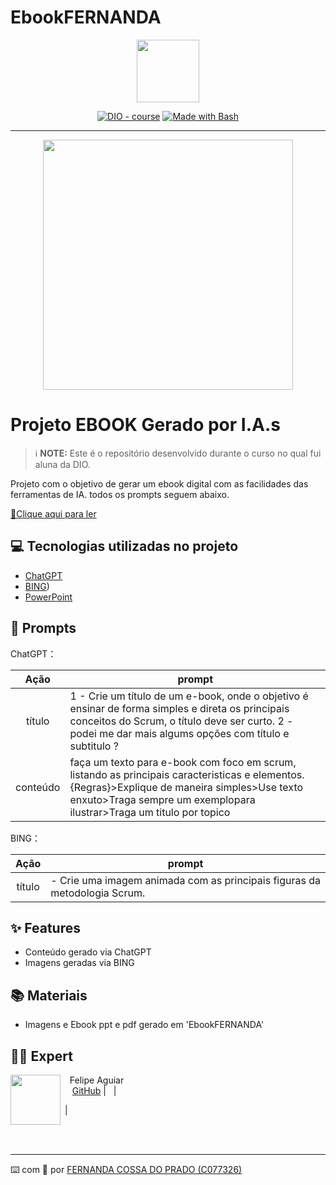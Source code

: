# EbookFERNANDA
<p align="center">
    <img width="100" src=".github/assets/banner.png">
</p>


<p align="center">
<a href="https://dio.me/"><img src="https://img.shields.io/badge/DIO-Course-28DA77?logo=youtube" alt="DIO - course"></a>
<a href="https://www.gnu.org/software/bash/" title="Go to Bash homepage"><img src="https://img.shields.io/badge/Prompt-Project-blue?logo=gnu-bash&amp;logoColor=white" alt="Made with Bash"></a></p>

-------


<p align="center">
<img 
    src="./assets/cover.png"
    width="400"  
/>
</p>

# Projeto EBOOK Gerado por I.A.s


 > ℹ️ **NOTE:** Este é o repositório desenvolvido durante o curso no qual fui aluna da DIO.

Projeto com o objetivo de gerar um ebook digital com as facilidades das ferramentas de IA. todos os prompts
seguem abaixo.

<a href="https://github.com/felipeAguiarCode/prompts-recipe-to-create-a-ebook/blob/main/output/ebook%20-%20css%20jedi%20output.pdf" title="View PDF now"> 📕Clique aqui para ler</a>

## 💻 Tecnologias utilizadas no projeto

- [ChatGPT](https://chat.openai.com/) 
- [BING](https://www.bing.com/images/))
- [PowerPoint](https://www.microsoft.com/en/microsoft-365/powerpoint)

## 🧠 Prompts


ChatGPT：

|   Ação   | prompt                                                                                                                                                                                                                                                                         |
| :------: | ------------------------------------------------------------------------------------------------------------------------------------------------------------------------------------------------------------------------------------------------------------------------------ |
|  título  | 1 - Crie um título de um e-book, onde o objetivo é ensinar de forma simples e direta os principais conceitos do Scrum, o título deve ser curto.  2 - podei me dar mais algums opções com título e subtitulo ?                                         |
| conteúdo | faça um texto para e-book com foco em scrum, listando as principais caracteristicas e elementos.{Regras}>Explique de maneira simples>Use texto enxuto>Traga sempre um exemplopara ilustrar>Traga um titulo por topico

BING：

|  Ação  | prompt                                                                                 |
| :----: | -------------------------------------------------------------------------------------- |
| título | - Crie uma imagem animada com as principais figuras da metodologia Scrum.|

## ✨ Features

- Conteúdo gerado via ChatGPT
- Imagens geradas via BING

## 📚 Materiais

- Imagens e Ebook ppt e pdf  gerado em 'EbookFERNANDA'


## 👨‍💻 Expert

<p>
    <img 
      align=left 
      margin=10 
      width=80 
      src="https://avatars.githubusercontent.com/u/37452836?v=4"
    />
    <p>&nbsp&nbsp&nbspFelipe Aguiar<br>
    &nbsp&nbsp&nbsp
    <a href="https://github.com/ferdoprado">
    GitHub</a>&nbsp;|&nbsp;
   &nbsp;|&nbsp;
    
&nbsp;|&nbsp;</p>
</p>
<br/><br/>
<p>

---

⌨️ com 💜 por [FERNANDA COSSA DO PRADO (C077326)](https://github.com/ferdoprado)
